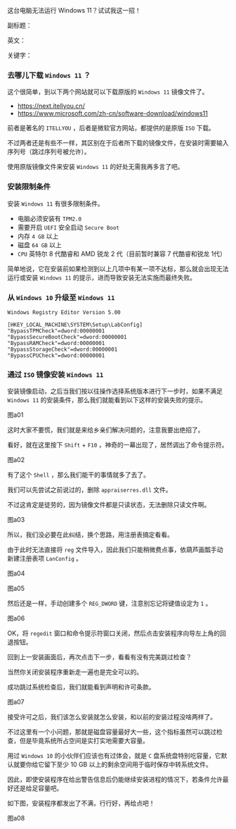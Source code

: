 这台电脑无法运行 Windows 11？试试我这一招！

副标题：

英文：

关键字：





### 去哪儿下载 `Windows 11` ？

这个很简单，到以下两个网站就可以下载原版的 `Windows 11` 镜像文件了。

* https://next.itellyou.cn/
* https://www.microsoft.com/zh-cn/software-download/windows11



前者是著名的 `ITELLYOU` ，后者是微软官方网站，都提供的是原版 `ISO` 下载。

不过两者还是有些不一样，其区别在于后者所下载的镜像文件，在安装时需要输入序列号（跳过序列号被允许）。

使用原版镜像文件来安装 `Windows 11` 的好处无需我再多言了吧。



### 安装限制条件

安装 `Windows 11` 有很多限制条件。

* 电脑必须安装有 `TPM2.0`
* 需要开启 `UEFI` 安全启动 `Secure Boot`
* 内存 `4 GB` 以上
* 磁盘 `64 GB` 以上
* `CPU` 英特尔 8 代酷睿和 AMD 锐龙 2 代（目前暂时兼容 7 代酷睿和锐龙 1代）

简单地说，它在安装前如果检测到以上几项中有某一项不达标，那么就会出现无法运行或安装 `Windows 11` 的提示，进而导致安装无法实施而最终失败。



### 从 `Windows 10` 升级至 `Windows 11`





```
Windows Registry Editor Version 5.00

[HKEY_LOCAL_MACHINE\SYSTEM\Setup\LabConfig]
"BypassTPMCheck"=dword:00000001
"BypassSecureBootCheck"=dword:00000001
"BypassRAMCheck"=dword:00000001
"BypassStorageCheck"=dword:00000001
"BypassCPUCheck"=dword:00000001
```



### 通过 `ISO` 镜像安装 `Windows 11`

安装镜像启动，之后当我们按以往操作选择系统版本进行下一步时，如果不满足 `Windows 11` 的安装条件，那么我们就能看到以下这样的安装失败的提示。

图a01



这时大家不要慌，我们就是来给乡亲们解决问题的，注意我要出绝招了。

看好，就在这里按下 `Shift` + `F10` ，神奇的一幕出现了，居然调出了命令提示符。

图a02



有了这个 `Shell` ，那么我们能干的事情就多了去了。

我们可以先尝试之前说过的，删除 `appraiserres.dll` 文件。

不过这肯定是徒劳的，因为镜像文件都是只读状态，无法删除只读文件啊。

图a03



所以，我们没必要在此纠结，换个思路，用注册表搞定看看。

由于此时无法直接将 `reg` 文件导入，因此我们只能稍微费点事，依葫芦画瓢手动新建注册表项 `LanConfig` 。

图a04

图a05



然后还是一样，手动创建多个 `REG_DWORD` 键，注意别忘记将键值设定为 `1` 。

图a06



OK，将 `regedit` 窗口和命令提示符窗口关闭，然后点击安装程序向导左上角的回退按钮。

回到上一安装画面后，再次点击下一步，看看有没有完美跳过检查？

当然你关闭安装程序重新走一遍也是完全可以的。



成功跳过系统检查后，我们就能看到声明和许可条款。

图a07



接受许可之后，我们该怎么安装就怎么安装，和以前的安装过程没啥两样了。

不过这里有一个小问题，那就是磁盘容量最好大一些，这个指标虽然可以跳过检查，但是毕竟系统所占空间是实打实地需要大容量。

用过 `Windows 10` 的小伙伴们应该也有过体会，就是 `C` 盘系统盘特别吃容量，它默认就要你给它留下至少 10 GB 以上的剩余空间用于临时保存中转系统文件。

因此，即使安装程序在给出警告信息后仍能继续安装进程的情况下，若条件允许最好还是给足容量吧。

如下图，安装程序都发出了不满，行行好，再给点吧！

图a08





